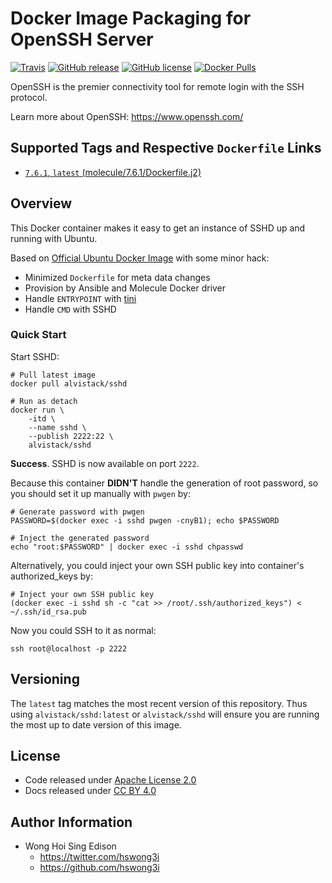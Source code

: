 # Docker Image Packaging for OpenSSH Server

[![Travis](https://img.shields.io/travis/alvistack/docker-sshd.svg)](https://travis-ci.org/alvistack/docker-sshd)
[![GitHub release](https://img.shields.io/github/release/alvistack/docker-sshd.svg)](https://github.com/alvistack/docker-sshd/releases)
[![GitHub license](https://img.shields.io/github/license/alvistack/docker-sshd.svg)](https://github.com/alvistack/docker-sshd/blob/master/LICENSE)
[![Docker Pulls](https://img.shields.io/docker/pulls/alvistack/sshd.svg)](https://hub.docker.com/r/alvistack/sshd/)

OpenSSH is the premier connectivity tool for remote login with the SSH protocol.

Learn more about OpenSSH: <https://www.openssh.com/>

## Supported Tags and Respective `Dockerfile` Links

  - [`7.6.1`, `latest` (molecule/7.6.1/Dockerfile.j2)](https://github.com/alvistack/docker-sshd/blob/master/molecule/7.6.1/Dockerfile.j2)

## Overview

This Docker container makes it easy to get an instance of SSHD up and running with Ubuntu.

Based on [Official Ubuntu Docker Image](https://hub.docker.com/_/ubuntu/) with some minor hack:

  - Minimized `Dockerfile` for meta data changes
  - Provision by Ansible and Molecule Docker driver
  - Handle `ENTRYPOINT` with [tini](https://github.com/krallin/tini)
  - Handle `CMD` with SSHD

### Quick Start

Start SSHD:

    # Pull latest image
    docker pull alvistack/sshd
    
    # Run as detach
    docker run \
        -itd \
        --name sshd \
        --publish 2222:22 \
        alvistack/sshd

**Success**. SSHD is now available on port `2222`.

Because this container **DIDN'T** handle the generation of root password, so you should set it up manually with `pwgen` by:

    # Generate password with pwgen
    PASSWORD=$(docker exec -i sshd pwgen -cnyB1); echo $PASSWORD
    
    # Inject the generated password
    echo "root:$PASSWORD" | docker exec -i sshd chpasswd

Alternatively, you could inject your own SSH public key into container's authorized\_keys by:

    # Inject your own SSH public key
    (docker exec -i sshd sh -c "cat >> /root/.ssh/authorized_keys") < ~/.ssh/id_rsa.pub

Now you could SSH to it as normal:

    ssh root@localhost -p 2222

## Versioning

The `latest` tag matches the most recent version of this repository. Thus using `alvistack/sshd:latest` or `alvistack/sshd` will ensure you are running the most up to date version of this image.

## License

  - Code released under [Apache License 2.0](LICENSE)
  - Docs released under [CC BY 4.0](http://creativecommons.org/licenses/by/4.0/)

## Author Information

  - Wong Hoi Sing Edison
      - <https://twitter.com/hswong3i>
      - <https://github.com/hswong3i>
